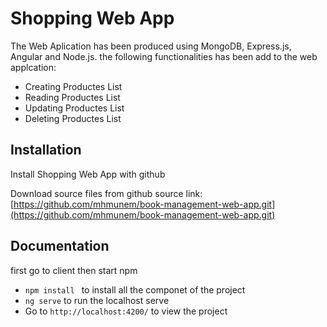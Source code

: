 
# Shopping Web App

The Web Aplication has been produced using MongoDB, Express.js, Angular and Node.js.
the following functionalities has been add to the web applcation:

- Creating Productes List
- Reading Productes List
- Updating Productes List
- Deleting Productes List



## Installation

Install Shopping Web App with github

Download source files from github
source link: [https://github.com/mhmunem/book-management-web-app.git](https://github.com/mhmunem/book-management-web-app.git)
    
## Documentation


first go to client then start npm

- ```npm install ``` to install all the componet of the project
- ```ng serve``` to run the localhost serve
- Go to ```http://localhost:4200/``` to view the project

